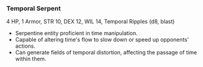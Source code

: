 ### Temporal Serpent

4 HP, 1 Armor, STR 10, DEX 12, WIL 14, Temporal Ripples (d8, blast)

- Serpentine entity proficient in time manipulation.
- Capable of altering time's flow to slow down or speed up opponents' actions.
- Can generate fields of temporal distortion, affecting the passage of time within them.

